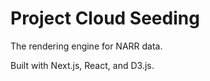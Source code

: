 # Project Cloud Seeding

The rendering engine for NARR data.

Built with Next.js, React, and D3.js.
